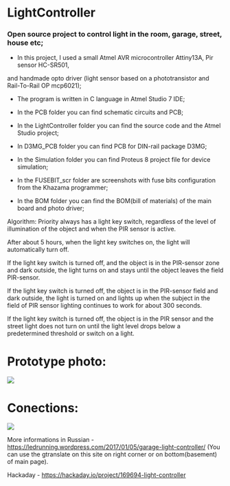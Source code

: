 # LightController

### Open source project to control light in the room, garage, street, house etc;

* In this project, I used a small Atmel AVR microcontroller Attiny13A, Pir sensor HC-SR501,

and handmade opto driver (light sensor based on a phototransistor and Rail-To-Rail OP mcp6021);

* The program is written in C language in Atmel Studio 7 IDE;

* In the PCB folder you can find schematic circuits and PCB;

* In the LightController folder you can find the source code and the Atmel Studio project;

* In D3MG_PCB folder you can find PCB for DIN-rail package D3MG;

* In the Simulation folder you can find Proteus 8 project file for device simulation;

* In the FUSEBIT_scr folder are screenshots with fuse bits configuration from the Khazama programmer;

* In the BOM folder you can find the BOM(bill of materials) of the main board and photo driver;

Algorithm:
Priority always has a light key switch, regardless of the level of illumination of the object and when the PIR sensor is active.

After about 5 hours, when the light key switches on, the light will automatically turn off.

If the light key switch is turned off, and the object is in the PIR-sensor zone and dark outside, the light turns on and stays until the object leaves the field PIR-sensor.

If the light key switch is turned off, the object is in the PIR-sensor field and dark outside, the light is turned on and lights up when the subject in the field of PIR sensor lighting continues to work for about 300 seconds.

If the light key switch is turned off, the object is in the PIR sensor and the street light does not turn on until the light level drops below a predetermined threshold or switch on a light.

# Prototype photo: 

<img src="https://habrastorage.org/files/e9f/563/888/e9f563888cdf4c149a052febf3b871ff.jpg"/>

# Conections: 

<img src="https://habrastorage.org/files/5c6/6e2/3ce/5c66e23ce82f4ff2a964b5d229b054eb.jpg"/>

More informations in Russian - https://ledrunning.wordpress.com/2017/01/05/garage-light-controller/ (You can use the gtranslate on this site on right corner or on bottom(basement) of main page).

Hackaday - https://hackaday.io/project/169694-light-controller
